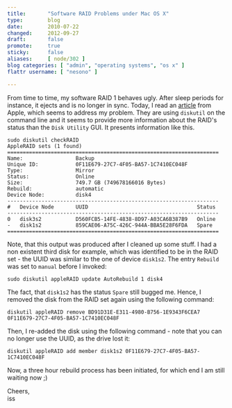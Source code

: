 ```yaml
---
title:       "Software RAID Problems under Mac OS X"
type:        blog
date:        2010-07-22
changed:     2012-09-27
draft:       false
promote:     true
sticky:      false
aliases:     [ node/302 ]
blog categories: [ "admin", "operating systems", "os x" ]
flattr username: [ "nesono" ]

---
```


<!--more-->
From time to time, my software RAID 1 behaves ugly. After sleep periods for instance, it ejects and is no longer in sync.
Today, I read an [article][1] from Apple, which seems to address my problem.
They are using `diskutil` on the command line and it seems to provide more information about the RAID's status than the `Disk Utility` GUI.
It presents information like this.

~~~~~~~~~~~~~~~~~~~~~~~~~~~~~~~~~~~~~~~~~~~~~~~~~~~~~~~~~~~~~~~~~~~~
sudo diskutil checkRAID
AppleRAID sets (1 found)
====================================================================
Name:                 Backup
Unique ID:            0F11E679-27C7-4F05-BA57-1C7410EC048F
Type:                 Mirror
Status:               Online
Size:                 749.7 GB (749678166016 Bytes)
Rebuild:              automatic
Device Node:          disk4
--------------------------------------------------------------------
#   Device Node       UUID                                   Status
--------------------------------------------------------------------
0   disk3s2           D560FCB5-14FE-4838-8D97-A03CA6B387B9   Online
-   disk1s2           859CAE06-A75C-426C-944A-BBA5E28F6FDA   Spare
====================================================================
~~~~~~~~~~~~~~~~~~~~~~~~~~~~~~~~~~~~~~~~~~~~~~~~~~~~~~~~~~~~~~~~~~~~

Note, that this output was produced after I cleaned up some stuff.
I had a non existent third disk for example, which was identified to be in the RAID set - the UUID was similar to the one of device `disk1s2`.
The entry `Rebuild` was set to `manual` before I invoked:

<pre><code class="bash">sudo diskutil appleRAID update AutoRebuild 1 disk4</code></pre>

The fact, that `disk1s2` has the status `Spare` still bugged me.
Hence, I removed the disk from the RAID set again using the following command:

<pre><code class="bash">diskutil appleRAID remove BD91D31E-E311-4980-B756-1E9343F6CEA7 0F11E679-27C7-4F05-BA57-1C7410EC048F</code></pre>

Then, I re-added the disk using the following command - note that you can no longer use the UUID, as the drive lost it:

<pre><code class="bash">diskutil appleRAID add member disk1s2 0F11E679-27C7-4F05-BA57-1C7410EC048F</code></pre>

Now, a three hour rebuild process has been initiated, for which end I am still waiting now ;)

Cheers,  
iss

[1]: http://support.apple.com/kb/HT3305 "Apple support article"
